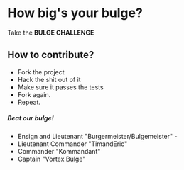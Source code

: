 # How big's your bulge?
Take the **BULGE CHALLENGE**

## How to contribute?
* Fork the project
* Hack the shit out of it
* Make sure it passes the tests
* Fork again.
* Repeat.

##### Beat our bulge!
* Ensign and Lieutenant "Burgermeister/Bulgemeister" - 
* Lieutenant Commander  "TimandEric"
* Commander "Kommandant"
* Captain "Vortex Bulge"
